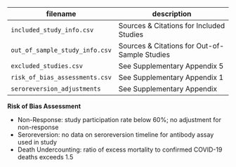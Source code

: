 | filename | description |
| --- | --- |
| `included_study_info.csv` | Sources & Citations for Included Studies |
| `out_of_sample_study_info.csv` | Sources & Citations for Out-of-Sample Studies |
| `excluded_studies.csv` |  See Supplementary Appendix 5 |
| `risk_of_bias_assessments.csv` | See Supplementary Appendix 1 |
| `seroreversion_adjustments` | See Supplementary Appendix |

**Risk of Bias Assessment**
  - Non-Response: study participation rate below 60%; no adjustment for non-response
  - Seroreversion: no data on seroreversion timeline for antibody assay used in study
  - Death Undercounting: ratio of excess mortality to confirmed COVID-19 deaths exceeds 1.5
